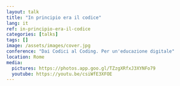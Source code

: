 ```yaml
---
layout: talk
title: "In principio era il codice"
lang: it
ref: in-principio-era-il-codice
categories: [talks]
tags: []
image: /assets/images/cover.jpg
conference: "Dai Codici al Coding. Per un'educazione digitale"
location: Rome
media:
  pictures: https://photos.app.goo.gl/TZzgXRfxJ3XYNFo79
  youtube: https://youtu.be/csiWfE3XFOE
---
```

